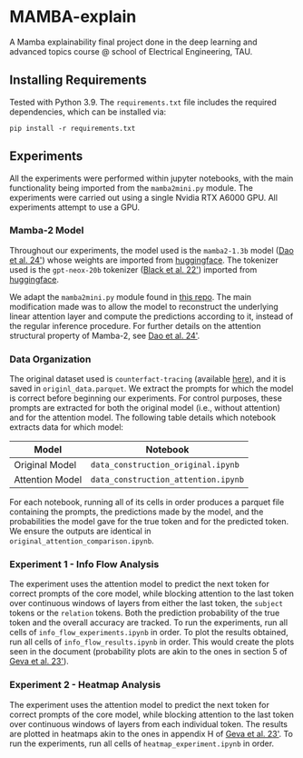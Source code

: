 # MAMBA-explain
A Mamba explainability final project done in the deep learning and advanced topics course @ school of Electrical 
Engineering, TAU.  

## Installing Requirements

Tested with Python 3.9. The ```requirements.txt``` file includes the required dependencies, which can be installed via:

```
pip install -r requirements.txt
```

## Experiments

All the experiments were performed within jupyter notebooks, with the main functionality being imported from the 
```mamba2mini.py``` module. The experiments were carried out using a single Nvidia RTX A6000 GPU. All experiments 
attempt to use a GPU.

### Mamba-2 Model

Throughout our experiments, the model used is the ```mamba2-1.3b``` model 
([Dao et al. 24'](https://arxiv.org/abs/2405.21060)) whose weights are imported from 
[huggingface](https://huggingface.co/state-spaces/mamba2-1.3b). The tokenizer used is the ```gpt-neox-20b``` tokenizer 
([Black et al. 22'](https://arxiv.org/abs/2204.06745)) imported from 
[huggingface](https://huggingface.co/EleutherAI/gpt-neox-20b).  

We adapt the ```mamba2mini.py``` module found in [this repo](https://github.com/tommyip/mamba2-minimal). The main 
modification made was to allow the model to reconstruct the underlying linear attention layer and compute the predictions
according to it, instead of the regular inference procedure. For further details on the attention structural property of 
Mamba-2, see [Dao et al. 24'](https://arxiv.org/abs/2405.21060).

### Data Organization

The original dataset used is ```counterfact-tracing``` 
(available [here](https://huggingface.co/datasets/NeelNanda/counterfact-tracing)), and it is saved in 
```originl_data.parquet```. We extract the prompts for which the model is correct before beginning our experiments. For
control purposes, these prompts are extracted for both the original model (i.e., without attention) and for the attention 
model. The following table details which notebook extracts data for which model:

| Model           | Notebook                                |
|-----------------|-----------------------------------------|
| Original Model  | ```data_construction_original.ipynb```  |
| Attention Model | ```data_construction_attention.ipynb``` |

For each notebook, running all of its cells in order produces a parquet file containing the prompts, the predictions 
made by the model, and the probabilities the model gave for the true token and for the predicted token. We ensure the 
outputs are identical in ```original_attention_comparison.ipynb```.

### Experiment 1 - Info Flow Analysis

The experiment uses the attention model to predict the next token for correct prompts of the core model, while blocking 
attention to the last token over continuous windows of layers from either the last token, the ```subject``` 
tokens or the ```relation``` tokens. Both the prediction probability of the true token and the overall accuracy are 
tracked. To run the experiments, run all cells of ```info_flow_experiments.ipynb``` in order. To plot the results 
obtained, run all cells of ```info_flow_results.ipynb``` in order. This would create the plots seen in the document 
(probability plots are akin to the ones in section 5 of [Geva et al. 23'](https://arxiv.org/abs/2304.14767)). 

### Experiment 2 - Heatmap Analysis

The experiment uses the attention model to predict the next token for correct prompts of the core model, while blocking 
attention to the last token over continuous windows of layers from each individual token. The results are plotted in
heatmaps akin to the ones in appendix H of [Geva et al. 23'](https://arxiv.org/abs/2304.14767). To run the experiments, 
run all cells of ```heatmap_experiment.ipynb``` in order. 